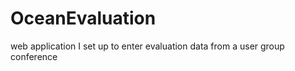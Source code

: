 OceanEvaluation
===============

web application I set up to enter evaluation data from a user group conference

